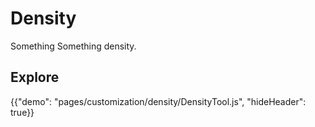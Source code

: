 # Density

<p class="description">Something Something density.</p>

## Explore

{{"demo": "pages/customization/density/DensityTool.js", "hideHeader": true}}
